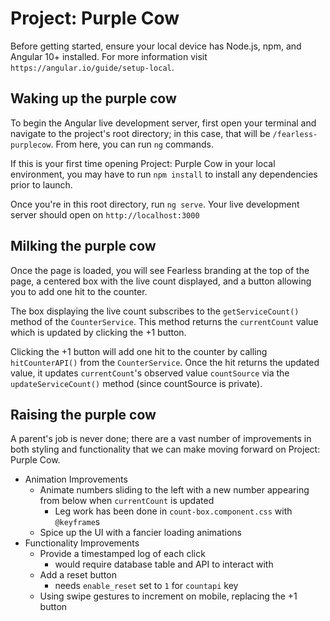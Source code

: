 # Project: Purple Cow

Before getting started, ensure your local device has Node.js, npm, and Angular 10+ installed. For more information visit `https://angular.io/guide/setup-local`.

## Waking up the purple cow

To begin the Angular live development server, first open your terminal and navigate to the project's root directory; in this case, that will be `/fearless-purplecow`. From here, you can run `ng` commands.

If this is your first time opening Project: Purple Cow in your local environment, you may have to run `npm install` to install any dependencies prior to launch.

Once you're in this root directory, run `ng serve`. Your live development server should open on `http://localhost:3000`

## Milking the purple cow

Once the page is loaded, you will see Fearless branding at the top of the page, a centered box with the live count displayed, and a button allowing you to add one hit to the counter. 

The box displaying the live count subscribes to the `getServiceCount()` method of the `CounterService`. This method returns the `currentCount` value which is updated by clicking the +1 button.

Clicking the +1 button will add one hit to the counter by calling `hitCounterAPI()` from the `CounterService`. Once the hit returns the updated value, it updates `currentCount`'s observed value `countSource` via the `updateServiceCount()` method (since countSource is private).

## Raising the purple cow

A parent's job is never done; there are a vast number of improvements in both styling and functionality that we can make moving forward on Project: Purple Cow.

- Animation Improvements
    - Animate numbers sliding to the left with a new number appearing from below when `currentCount` is updated
        - Leg work has been done in `count-box.component.css` with `@keyframe`s
    - Spice up the UI with a fancier loading animations
- Functionality Improvements
    - Provide a timestamped log of each click
        - would require database table and API to interact with
    - Add a reset button 
        - needs `enable_reset` set to `1` for `countapi` key
    - Using swipe gestures to increment on mobile, replacing the +1 button